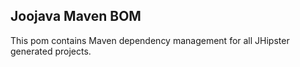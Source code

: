 Joojava Maven BOM
------------------

This pom contains Maven dependency management for all JHipster generated projects.

